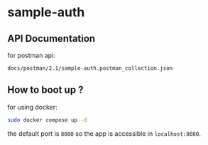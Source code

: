# sample-auth

## API Documentation

for postman api:

```text
docs/postman/2.1/sample-auth.postman_collection.json
```

## How to boot up ?

for using docker:

```sh
sudo docker compose up -d
```

the default port is `8080` so the app is accessible in `localhost:8080`.
